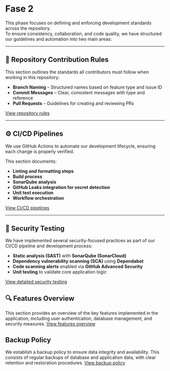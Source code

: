 # Fase 2


This phase focuses on defining and enforcing development standards across the repository.  
To ensure consistency, collaboration, and code quality, we have structured our guidelines and automation into two main areas:

---

## 📄 Repository Contribution Rules

This section outlines the standards all contributors must follow when working in this repository:

- **Branch Naming** – Structured names based on feature type and issue ID
- **Commit Messages** – Clear, consistent messages with type and reference
- **Pull Requests** – Guidelines for creating and reviewing PRs

[View repository rules](content/Repository_rules.md)

---

## ⚙️ CI/CD Pipelines
We use GitHub Actions to automate our development lifecycle, ensuring each change is properly verified.

This section documents:
- **Linting and formatting steps**
- **Build process**
- **SonarQube analysis**
- **GitHub Leaks integration for secret detection**
- **Unit test execution**
- **Workflow orchestration**

[View CI/CD pipelines](content/Pipelines_description.md)

---

## 🔐 Security Testing

We have implemented several security-focused practices as part of our CI/CD pipeline and development process:

- **Static analysis (SAST)** with **SonarQube (SonarCloud)**
- **Dependency vulnerability scanning (SCA)** using **Dependabot**
- **Code scanning alerts** enabled via **GitHub Advanced Security**
- **Unit testing** to validate core application logic

[View detailed security testing](content/Security_testing.md)  


## 🔍 Features Overview

This section provides an overview of the key features implemented in the application, including user authentication, database management, and security measures.
[View features overview](content/Features.md)

## Backup Policy

We establish a backup policy to ensure data integrity and availability. This consists of regular backups of database and application data, with clear retention and restoration procedures.
[View backup policy](content/Backup_Policy.md)

